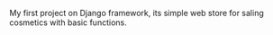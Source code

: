 My first project on Django framework, its simple web store for saling cosmetics with basic functions.
